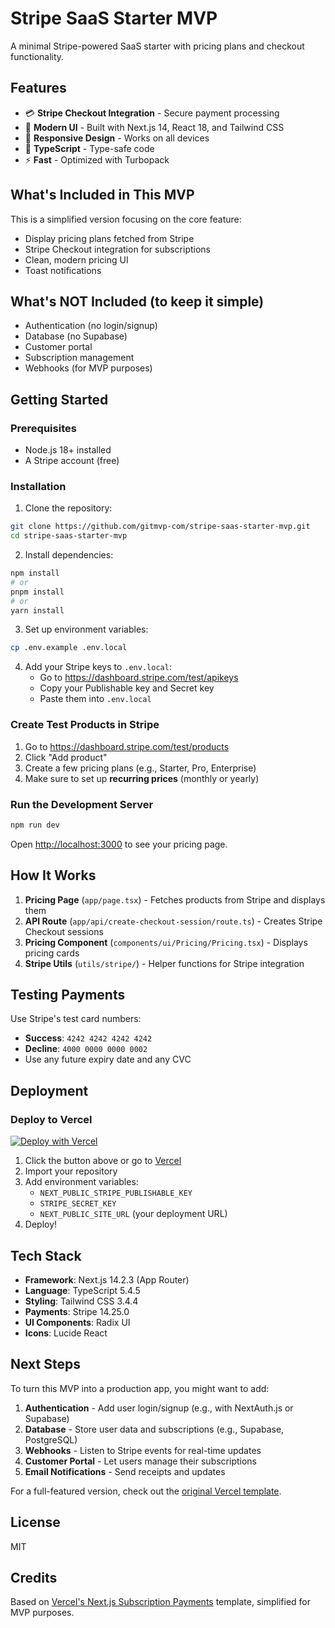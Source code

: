 # Stripe SaaS Starter MVP

A minimal Stripe-powered SaaS starter with pricing plans and checkout functionality.

## Features

- 💳 **Stripe Checkout Integration** - Secure payment processing
- 🎨 **Modern UI** - Built with Next.js 14, React 18, and Tailwind CSS
- 📱 **Responsive Design** - Works on all devices
- 🚀 **TypeScript** - Type-safe code
- ⚡ **Fast** - Optimized with Turbopack

## What's Included in This MVP

This is a simplified version focusing on the core feature:
- Display pricing plans fetched from Stripe
- Stripe Checkout integration for subscriptions
- Clean, modern pricing UI
- Toast notifications

## What's NOT Included (to keep it simple)

- Authentication (no login/signup)
- Database (no Supabase)
- Customer portal
- Subscription management
- Webhooks (for MVP purposes)

## Getting Started

### Prerequisites

- Node.js 18+ installed
- A Stripe account (free)

### Installation

1. Clone the repository:
```bash
git clone https://github.com/gitmvp-com/stripe-saas-starter-mvp.git
cd stripe-saas-starter-mvp
```

2. Install dependencies:
```bash
npm install
# or
pnpm install
# or
yarn install
```

3. Set up environment variables:
```bash
cp .env.example .env.local
```

4. Add your Stripe keys to `.env.local`:
   - Go to https://dashboard.stripe.com/test/apikeys
   - Copy your Publishable key and Secret key
   - Paste them into `.env.local`

### Create Test Products in Stripe

1. Go to https://dashboard.stripe.com/test/products
2. Click "Add product"
3. Create a few pricing plans (e.g., Starter, Pro, Enterprise)
4. Make sure to set up **recurring prices** (monthly or yearly)

### Run the Development Server

```bash
npm run dev
```

Open [http://localhost:3000](http://localhost:3000) to see your pricing page.

## How It Works

1. **Pricing Page** (`app/page.tsx`) - Fetches products from Stripe and displays them
2. **API Route** (`app/api/create-checkout-session/route.ts`) - Creates Stripe Checkout sessions
3. **Pricing Component** (`components/ui/Pricing/Pricing.tsx`) - Displays pricing cards
4. **Stripe Utils** (`utils/stripe/`) - Helper functions for Stripe integration

## Testing Payments

Use Stripe's test card numbers:
- **Success**: `4242 4242 4242 4242`
- **Decline**: `4000 0000 0000 0002`
- Use any future expiry date and any CVC

## Deployment

### Deploy to Vercel

[![Deploy with Vercel](https://vercel.com/button)](https://vercel.com/new/clone?repository-url=https://github.com/gitmvp-com/stripe-saas-starter-mvp)

1. Click the button above or go to [Vercel](https://vercel.com)
2. Import your repository
3. Add environment variables:
   - `NEXT_PUBLIC_STRIPE_PUBLISHABLE_KEY`
   - `STRIPE_SECRET_KEY`
   - `NEXT_PUBLIC_SITE_URL` (your deployment URL)
4. Deploy!

## Tech Stack

- **Framework**: Next.js 14.2.3 (App Router)
- **Language**: TypeScript 5.4.5
- **Styling**: Tailwind CSS 3.4.4
- **Payments**: Stripe 14.25.0
- **UI Components**: Radix UI
- **Icons**: Lucide React

## Next Steps

To turn this MVP into a production app, you might want to add:

1. **Authentication** - Add user login/signup (e.g., with NextAuth.js or Supabase)
2. **Database** - Store user data and subscriptions (e.g., Supabase, PostgreSQL)
3. **Webhooks** - Listen to Stripe events for real-time updates
4. **Customer Portal** - Let users manage their subscriptions
5. **Email Notifications** - Send receipts and updates

For a full-featured version, check out the [original Vercel template](https://github.com/vercel/nextjs-subscription-payments).

## License

MIT

## Credits

Based on [Vercel's Next.js Subscription Payments](https://github.com/vercel/nextjs-subscription-payments) template, simplified for MVP purposes.